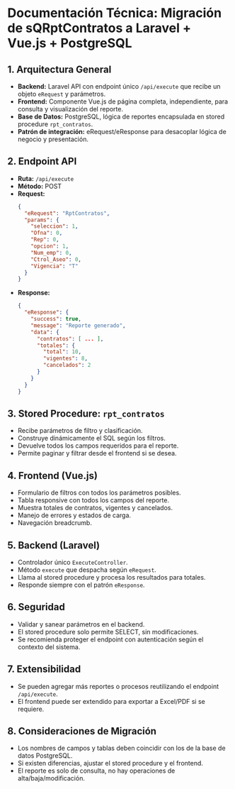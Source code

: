 # Documentación Técnica: Migración de sQRptContratos a Laravel + Vue.js + PostgreSQL

## 1. Arquitectura General

- **Backend:** Laravel API con endpoint único `/api/execute` que recibe un objeto `eRequest` y parámetros.
- **Frontend:** Componente Vue.js de página completa, independiente, para consulta y visualización del reporte.
- **Base de Datos:** PostgreSQL, lógica de reportes encapsulada en stored procedure `rpt_contratos`.
- **Patrón de integración:** eRequest/eResponse para desacoplar lógica de negocio y presentación.

## 2. Endpoint API

- **Ruta:** `/api/execute`
- **Método:** POST
- **Request:**
  ```json
  {
    "eRequest": "RptContratos",
    "params": {
      "seleccion": 1,
      "Ofna": 0,
      "Rep": 0,
      "opcion": 1,
      "Num_emp": 0,
      "Ctrol_Aseo": 0,
      "Vigencia": "T"
    }
  }
  ```
- **Response:**
  ```json
  {
    "eResponse": {
      "success": true,
      "message": "Reporte generado",
      "data": {
        "contratos": [ ... ],
        "totales": {
          "total": 10,
          "vigentes": 8,
          "cancelados": 2
        }
      }
    }
  }
  ```

## 3. Stored Procedure: `rpt_contratos`

- Recibe parámetros de filtro y clasificación.
- Construye dinámicamente el SQL según los filtros.
- Devuelve todos los campos requeridos para el reporte.
- Permite paginar y filtrar desde el frontend si se desea.

## 4. Frontend (Vue.js)

- Formulario de filtros con todos los parámetros posibles.
- Tabla responsive con todos los campos del reporte.
- Muestra totales de contratos, vigentes y cancelados.
- Manejo de errores y estados de carga.
- Navegación breadcrumb.

## 5. Backend (Laravel)

- Controlador único `ExecuteController`.
- Método `execute` que despacha según `eRequest`.
- Llama al stored procedure y procesa los resultados para totales.
- Responde siempre con el patrón `eResponse`.

## 6. Seguridad

- Validar y sanear parámetros en el backend.
- El stored procedure solo permite SELECT, sin modificaciones.
- Se recomienda proteger el endpoint con autenticación según el contexto del sistema.

## 7. Extensibilidad

- Se pueden agregar más reportes o procesos reutilizando el endpoint `/api/execute`.
- El frontend puede ser extendido para exportar a Excel/PDF si se requiere.

## 8. Consideraciones de Migración

- Los nombres de campos y tablas deben coincidir con los de la base de datos PostgreSQL.
- Si existen diferencias, ajustar el stored procedure y el frontend.
- El reporte es solo de consulta, no hay operaciones de alta/baja/modificación.
